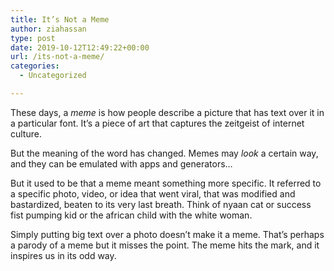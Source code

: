 ```yaml
---
title: It’s Not a Meme
author: ziahassan
type: post
date: 2019-10-12T12:49:22+00:00
url: /its-not-a-meme/
categories:
  - Uncategorized

---
```

These days, a _meme_ is how people describe a picture that has text over it in a particular font. It&#8217;s a piece of art that captures the zeitgeist of internet culture. 

But the meaning of the word has changed. Memes may _look_ a certain way, and they can be emulated with apps and generators&#8230;

But it used to be that a meme meant something more specific. It referred to a specific photo, video, or idea that went viral, that was modified and bastardized, beaten to its very last breath. Think of nyaan cat or success fist pumping kid or the african child with the white woman. 

Simply putting big text over a photo doesn&#8217;t make it a meme. That&#8217;s perhaps a parody of a meme but it misses the point. The meme hits the mark, and it inspires us in its odd way.